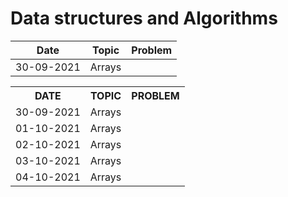 # Data structures and Algorithms
|   Date   |  Topic  |  Problem  |
| -------- | ------- | --------- |
|30-09-2021| Arrays  |           |

<table>
  <tr>
    <th>DATE</th>
    <th>TOPIC</th>
    <th>PROBLEM</th>
  </tr> 
  <tr>
    <td>30-09-2021</td>
    <td>Arrays</td>
    <td></td>
  </tr>
  <tr>
    <td>01-10-2021</td>
    <td>Arrays</td>
    <td></td>
  </tr>
  <tr>
    <td>02-10-2021</td>
    <td>Arrays</td>
    <td></td>
  </tr>
  <tr>
    <td>03-10-2021</td>
    <td>Arrays</td>
    <td></td>
  </tr>
  <tr>
    <td>04-10-2021</td>
    <td>Arrays</td>
    <td></td>
  </tr>
</table>
